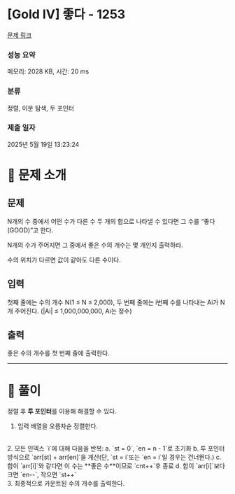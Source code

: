 # [Gold IV] 좋다 - 1253 

[문제 링크](https://www.acmicpc.net/problem/1253) 

### 성능 요약

메모리: 2028 KB, 시간: 20 ms

### 분류

정렬, 이분 탐색, 두 포인터

### 제출 일자

2025년 5월 19일 13:23:24

# 📝 문제 소개

## 문제

N개의 수 중에서 어떤 수가 다른 수 두 개의 합으로 나타낼 수 있다면 그 수를 “좋다(GOOD)”고 한다.

N개의 수가 주어지면 그 중에서 좋은 수의 개수는 몇 개인지 출력하라.

수의 위치가 다르면 값이 같아도 다른 수이다.

## 입력

첫째 줄에는 수의 개수 N(1 ≤ N ≤ 2,000), 두 번째 줄에는 i번째 수를 나타내는 Ai가 N개 주어진다. (|Ai| ≤ 1,000,000,000, Ai는 정수)

## 출력

좋은 수의 개수를 첫 번째 줄에 출력한다.

---

# 🧩 풀이

정렬 후 **투 포인터**를 이용해 해결할 수 있다.

1. 입력 배열을 오름차순 정렬한다.
<br>
2. 모든 인덱스 `i`에 대해 다음을 반복:
    a. `st = 0`, `en = n - 1`로 초기화
    b. 투 포인터 방식으로 `arr[st] + arr[en]`을 계산(단,  `st = i`또는 `en = i`일 경우는 건너뛴다.)
    c. 합이 `arr[i]`와 같다면 이 수는 **좋은 수**이므로 `cnt++`후 종료
    d. 합이 `arr[i]`보다 크면 `en--`, 작으면 `st++`
<br>
3. 최종적으로 카운트된 수의 개수를 출력한다.
